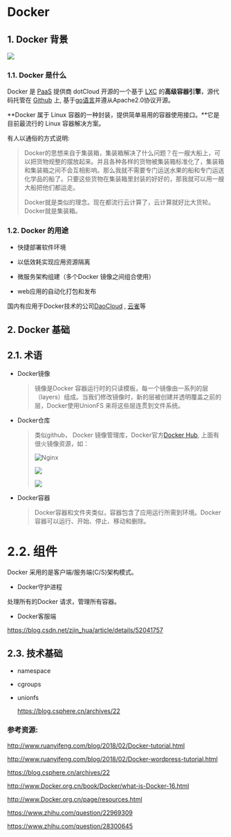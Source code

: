 # Docker

## 1. Docker 背景

![](https://pic4.zhimg.com/80/5d2cabafe63f33389c8a5c8ae1e576bb_hd.jpg)

### 1.1. Docker 是什么

Docker 是 [PaaS](https://baike.baidu.com/item/PaaS) 提供商 dotCloud 开源的一个基于 [LXC](https://baike.baidu.com/item/LXC) 的**高级容器引擎**，源代码托管在 [Github](https://baike.baidu.com/item/Github) 上, 基于[go语言](https://baike.baidu.com/item/go%E8%AF%AD%E8%A8%80)并遵从Apache2.0协议开源。

**Docker 属于 Linux 容器的一种封装，提供简单易用的容器使用接口。**它是目前最流行的 Linux 容器解决方案。

有人以通俗的方式说明:

> Docker的思想来自于集装箱，集装箱解决了什么问题？在一艘大船上，可以把货物规整的摆放起来。并且各种各样的货物被集装箱标准化了，集装箱和集装箱之间不会互相影响。那么我就不需要专门运送水果的船和专门运送化学品的船了。只要这些货物在集装箱里封装的好好的，那我就可以用一艘大船把他们都运走。  
> 
> Docker就是类似的理念。现在都流行云计算了，云计算就好比大货轮。Docker就是集装箱。

### 1.2. Docker 的用途

- 快捷部署软件环境

- 以低效耗实现应用资源隔离

- 微服务架构组建（多个Docker 镜像之间组合使用）

- web应用的自动化打包和发布

国内有应用于Docker技术的公司[DaoCloud](http://www.daocloud.io) , [云雀](http://www.alauda.cn)等

## 2. Docker 基础

## 2.1. 术语

- Docker镜像

  > 镜像是Docker 容器运行时的只读模板，每一个镜像由一系列的层（layers）组成。当我们修改镜像时，新的层被创建并透明覆盖之前的层，Docker使用UnionFS 来将这些层连贯到文件系统。

- Docker仓库

  > 类似github， Docker 镜像管理库，Docker官方[Docker Hub](https://hub.docker.com/explore/), 上面有很火镜像资源，如：
  > 
  > ![Nginx](https://hub.docker.com/public/images/official/nginx.png)
  > 
  > ![](https://hub.docker.com/public/images/official/httpd.png)
  > 
  > ![](https://hub.docker.com/public/images/official/ubuntu.png)

- Docker容器

  > Docker容器和文件夹类似，容器包含了应用运行所需到环境。Docker容器可以运行、开始、停止、移动和删除。

# 2.2. 组件

Docker 采用的是客户端/服务端(C/S)架构模式。

- Docker守护进程

处理所有的Docker 请求，管理所有容器。

- Docker客服端

https://blog.csdn.net/zjin_hua/article/details/52041757

## 2.3. 技术基础

- namespace

- cgroups

- unionfs

  https://blog.csphere.cn/archives/22

### 参考资源:

http://www.ruanyifeng.com/blog/2018/02/Docker-tutorial.html

http://www.ruanyifeng.com/blog/2018/02/Docker-wordpress-tutorial.html

https://blog.csphere.cn/archives/22

http://www.Docker.org.cn/book/Docker/what-is-Docker-16.html

http://www.Docker.org.cn/page/resources.html

https://www.zhihu.com/question/22969309

https://www.zhihu.com/question/28300645
